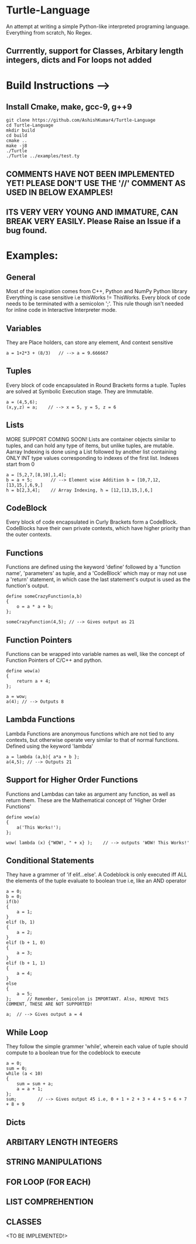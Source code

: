 # Turtle-Language
An attempt at writing a simple Python-like interpreted programing language. Everything from scratch, No Regex.

## Currrently, support for Classes, Arbitary length integers, dicts and For loops not added

# Build Instructions -->
## Install Cmake, make, gcc-9, g++9
```
git clone https://github.com/AshishKumar4/Turtle-Language
cd Turtle-Language
mkdir build
cd build
cmake ..
make -j8
./Turtle
./Turtle ../examples/test.ty
```

## COMMENTS HAVE NOT BEEN IMPLEMENTED YET! PLEASE DON'T USE THE '//' COMMENT AS USED IN BELOW EXAMPLES!
## ITS VERY VERY YOUNG AND IMMATURE, CAN BREAK VERY EASILY. Please Raise an Issue if a bug found.
# Examples: 
## General
Most of the inspiration comes from C++, Python and NumPy Python library
Everything is case sensitive i.e thisWorks != ThisWorks.
Every block of code needs to be terminated with a semicolon ';'. This rule though isn't needed for 
inline code in Interactive Interpreter mode.
## Variables
They are Place holders, can store any element, And context sensitive
```
a = 1+2*3 + (8/3)   // --> a = 9.666667
```
## Tuples
Every block of code encapsulated in Round Brackets forms a tuple. Tuples are solved at Symbolic Execution stage. They are Immutable.
```
a = (4,5,6);
(x,y,z) = a;    // --> x = 5, y = 5, z = 6
```
## Lists
MORE SUPPORT COMING SOON! Lists are container objects similar to tuples, and can hold any type of items, but unlike tuples, are mutable. Aarray Indexing is done using a List followed by another list containing ONLY INT type values corresponding to indexes of the first list. Indexes start from 0
```
a = [5,2,7,[8,10],1,4];
b = a + 5;       // --> Element wise Addition b = [10,7,12,[13,15,],6,9,]
h = b[2,3,4];    // Array Indexing, h = [12,[13,15,],6,]
```
## CodeBlock
Every block of code encapsulated in Curly Brackets form a CodeBlock. CodeBlocks have their own private contexts, which have higher priority than the outer contexts.
## Functions
Functions are defined using the keyword 'define' followed by a 'function name', 'parameters' as tuple,
and a 'CodeBlock' which may or may not use a 'return' statement, in which case the last statement's output is used as the function's output.
```
define someCrazyFunction(a,b) 
{
    o = a * a + b;
};

someCrazyFunction(4,5); // --> Gives output as 21
```
## Function Pointers
Functions can be wrapped into variable names as well, like the concept of Function Pointers of C/C++ and python.
```
define wow(a) 
{
    return a + 4;
};

a = wow;
a(4); // --> Outputs 8
```
## Lambda Functions
Lambda Functions are anonymous functions which are not tied to any contexts, but otherwise operate very similar to that of normal functions. Defined using the keyword 'lambda'
```
a = lambda (a,b){ a*a + b };
a(4,5); // --> Outputs 21
```
## Support for Higher Order Functions
Functions and Lambdas can take as argument any function, as well as return them. These are the Mathematical concept of 'Higher Order Functions'
```
define wow(a)
{
    a('This Works!');
};

wow( lambda (x) {"WOW!, " + x} );    // --> outputs 'WOW! This Works!'
```
## Conditional Statements
They have a grammer of 'if<tuple><codeblock> elif<tuple><codeblock>...else<codeblock>'. A Codeblock is only executed iff ALL the elements of the tuple evaluate to boolean true i.e, like an AND operator
```
a = 0;
b = 0;
if(b)
{
    a = 1;
}
elif (b, 1)
{
    a = 2;
}
elif (b + 1, 0)
{
    a = 3;
}
elif (b + 1, 1)
{
    a = 4;
}
else 
{
    a = 5;
};      // Remember, Semicolon is IMPORTANT. Also, REMOVE THIS COMMENT, THESE ARE NOT SUPPORTED!

a;  // --> Gives output a = 4
```
## While Loop
They follow the simple grammer 'while<tuple><codeblock>', wherein each value of tuple should compute to a boolean true for the codeblock to execute
```
a = 0;
sum = 0;
while (a < 10)
{
    sum = sum + a;
    a = a + 1;
};  
sum;        // --> Gives output 45 i.e, 0 + 1 + 2 + 3 + 4 + 5 + 6 + 7 + 8 + 9
```
## Dicts
## ARBITARY LENGTH INTEGERS
## STRING MANIPULATIONS
## FOR LOOP (FOR EACH)
## LIST COMPREHENTION
## CLASSES
<TO BE IMPLEMENTED!>


